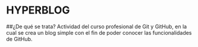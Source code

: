 # HYPERBLOG
##¿De qué se trata?
Actividad del curso profesional de Git y GitHub, en la cual se crea un blog simple con el fin de poder conocer las funcionalidades de GitHub.
